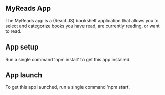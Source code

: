 ## MyReads App
The MyReads app is a (React.JS) bookshelf application that allows you to select and categorize books you have read, are currently reading, or want to read.

## App setup
Run a single command 'npm install' to get this app installed.

## App launch
To get this app launched, run a single command 'npm start'.
